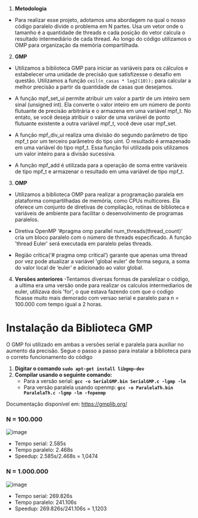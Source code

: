 1. **Metodologia** 
- Para realizar esse projeto, adotamos uma abordagem na qual o nosso código paralelo divide o problema em N partes. Usa um vetor onde o tamanho é a quantidade de threads e cada posição do vetor calcula o resultado intermediário de cada thread. Ao longo do código utilizamos o OMP para organização da memória compartilhada.

2. **GMP** 
- Utilizamos a biblioteca GMP para iniciar as variáveis para os cálculos e estabelecer uma unidade de precisão que satisfizesse o desafio em questão.
Utilizamos a função `ceil(n_casas * log2(10));` para calcular a melhor precisão a partir da quantidade de casas que desejamos.

- A função mpf_set_ui permite atribuir um valor a partir de um inteiro sem sinal (unsigned int). Ela converte o valor inteiro em um número de ponto flutuante de precisão arbitrária e o armazena em uma variável mpf_t. No entato, se você deseja atribuir o valor de uma variável de ponto flutuante existente a outra variável mpf_t, você deve usar mpf_set.

- A função mpf_div_ui realiza uma divisão do segundo parâmetro de tipo mpf_t por um terceiro parâmetro do tipo uint. O resultado é armazenado em uma variável do tipo mpf_t. Essa função foi utilizada pois utilizamos um valor inteiro para a divisão sucessiva.

- A função mpf_add é utilizada para a operação de soma entre variáveis de tipo mpf_t e armazenar o resultado em uma variável de tipo mpf_t.

3. **OMP** 
- Utilizamos a biblioteca OMP para realizar a programação paralela em plataforma compartilhadas de memória, como CPUs multicores. Ela oferece um conjunto de diretivas de compilação, rotinas de biblioteca e variáveis de ambiente para facilitar o desenvolvimento de programas paralelos.

- Diretiva OpenMP ‘#pragma omp parallel num_threads(thread_count)’ cria um bloco paralelo com o número de threads especificado. A função 'thread Euler' será executada em paralelo pelas threads.

- Região crítica(‘# pragma omp critical’) garante que apenas uma thread por vez pode atualizar a variável 'global euler' de forma segura, a soma do valor local de ‘euler’ e adicionado ao valor global.

4. **Versões anteriores**
-Tentamos diversas formas de paralelizar o código, a ultima era uma versão onde para realizar os calculos intermediarios de euler, utilizava dois 'for', o que estava fazendo com que o codigo ficasse muito mais demorado com versao serial e paralelo para n = 100.000 com tempo igual a 2 horas.



# Instalação da Biblioteca GMP

O GMP foi utilizado em ambas a versões serial e paralela para auxiliar no aumento da precisão. Segue o passo a passo para instalar a biblioteca para o correto funcionamento do código

1. **Digitar o comando `sudo apt-get install libgmp-dev`**
2. **Compilar usando o seguinte comando:**
   - Para a versão serial: **`gcc -o SerialGMP.bin SerialGMP.c -lgmp -lm`**
   - Para versão paralela usando openmp: **`gcc -o ParalelaTh.bin ParalelaTh.c -lgmp -lm -fopenmp`**

Documentação disponível em: https://gmplib.org/
### N = 100.000
![image](https://github.com/L3borim/Labs_Computacao_Paralela/assets/82789071/66df9911-1ad7-450a-990f-b2ac57c263ea)

- Tempo serial: 2.585s
- Tempo paralelo: 2.468s
- Speedup: 2.585s/2.468s = 1,0474

### N = 1.000.000
![image](https://github.com/L3borim/Labs_Computacao_Paralela/assets/82789071/94b8fa4d-9ec0-40e0-b948-9649924682b6)

- Tempo serial: 269.826s
- Tempo paralelo: 241.106s
- Speedup: 269.826s/241.106s = 1,1203


